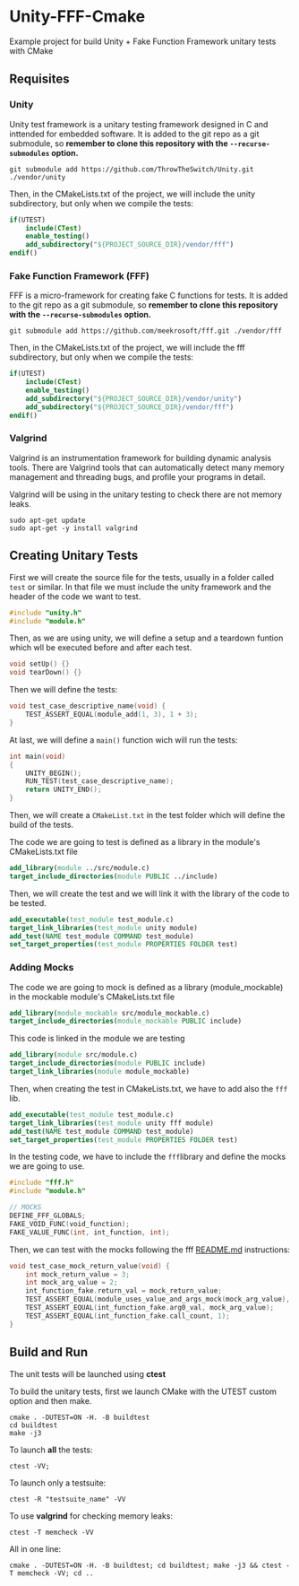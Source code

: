 # Unity-FFF-Cmake
Example project for build Unity + Fake Function Framework unitary tests with CMake

## Requisites

### Unity

Unity test framework is a unitary testing framework designed in C and inttended for embedded software. It is added to the git repo as a git submodule, so **remember to clone this repository with the `--recurse-submodules` option.**

```console
git submodule add https://github.com/ThrowTheSwitch/Unity.git ./vendor/unity
```

Then, in the CMakeLists.txt of the project, we will include the unity subdirectory, but only when we compile the tests:

```cmake
if(UTEST)
	include(CTest)
	enable_testing()
	add_subdirectory("${PROJECT_SOURCE_DIR}/vendor/fff")
endif()
```

### Fake Function Framework (FFF)

FFF is a micro-framework for creating fake C functions for tests. It is added to the git repo as a git submodule, so **remember to clone this repository with the `--recurse-submodules` option.**

```console
git submodule add https://github.com/meekrosoft/fff.git ./vendor/fff
```

Then, in the CMakeLists.txt of the project, we will include the fff subdirectory, but only when we compile the tests:

```cmake
if(UTEST)
	include(CTest)
	enable_testing()
	add_subdirectory("${PROJECT_SOURCE_DIR}/vendor/unity")
	add_subdirectory("${PROJECT_SOURCE_DIR}/vendor/fff")
endif()
```

### Valgrind

Valgrind is an instrumentation framework for building dynamic analysis tools. There are Valgrind tools that can automatically detect many memory management and threading bugs, and profile your programs in detail.

Valgrind will be using in the unitary testing to check there are not memory leaks.

```console
sudo apt-get update
sudo apt-get -y install valgrind
```

## Creating Unitary Tests

First we will create the source file for the tests, usually in a folder called `test` or similar. In that file we must include the unity framework and the header of the code we want to test.

```c
#include "unity.h"
#include "module.h"
```

Then, as we are using unity, we will define a setup and a teardown funtion which wll be executed before and after each test.

```c
void setUp() {}
void tearDown() {}
```

Then we will define the tests:

```c
void test_case_descriptive_name(void) {
    TEST_ASSERT_EQUAL(module_add(1, 3), 1 + 3);
}
```

At last, we will define a `main()` function wich will run the tests:

```c
int main(void)
{
	UNITY_BEGIN();
	RUN_TEST(test_case_descriptive_name);
	return UNITY_END();
}
```

Then, we will create a `CMakeList.txt` in the test folder which will define the build of the tests.

The code we are going to test is defined as a library in the module's CMakeLists.txt file

```cmake
add_library(module ../src/module.c)  
target_include_directories(module PUBLIC ../include)
```

Then, we will create the test and we will link it with the library of the code to be tested.

```cmake
add_executable(test_module test_module.c)
target_link_libraries(test_module unity module)   
add_test(NAME test_module COMMAND test_module)
set_target_properties(test_module PROPERTIES FOLDER test)
```

### Adding Mocks

The code we are going to mock is defined as a library (module_mockable) in the mockable module's CMakeLists.txt file

```cmake
add_library(module_mockable src/module_mockable.c)  
target_include_directories(module_mockable PUBLIC include)
```

This code is linked in the module we are testing

```cmake
add_library(module src/module.c)  
target_include_directories(module PUBLIC include)
target_link_libraries(module module_mockable)
```

Then, when creating the test in CMakeLists.txt, we have to add also the `fff` lib.

```cmake
add_executable(test_module test_module.c)
target_link_libraries(test_module unity fff module)   
add_test(NAME test_module COMMAND test_module)
set_target_properties(test_module PROPERTIES FOLDER test)
```

In the testing code, we have to include the `fff`library and define the mocks we are going to use.

```c
#include "fff.h"
#include "module.h"

// MOCKS
DEFINE_FFF_GLOBALS;
FAKE_VOID_FUNC(void_function);
FAKE_VALUE_FUNC(int, int_function, int);
```

Then, we can test with the mocks following the fff [README.md](./vendor/fff/README.md) instructions:

```c
void test_case_mock_return_value(void) {
	int mock_return_value = 3;
	int mock_arg_value = 2;
	int_function_fake.return_val = mock_return_value;
	TEST_ASSERT_EQUAL(module_uses_value_and_args_mock(mock_arg_value), mock_return_value);
	TEST_ASSERT_EQUAL(int_function_fake.arg0_val, mock_arg_value);
	TEST_ASSERT_EQUAL(int_function_fake.call_count, 1);
}
```

## Build and Run

The unit tests will be launched using **ctest**

To build the unitary tests, first we launch CMake with the UTEST custom option and then make.

```console
cmake . -DUTEST=ON -H. -B buildtest
cd buildtest
make -j3
```

To launch **all** the tests:

```console
ctest -VV;
```

To launch only a testsuite:

```console
ctest -R "testsuite_name" -VV
```

To use **valgrind** for checking memory leaks:

```console
ctest -T memcheck -VV
```

All in one line:

```console
cmake . -DUTEST=ON -H. -B buildtest; cd buildtest; make -j3 && ctest -T memcheck -VV; cd ..
```
